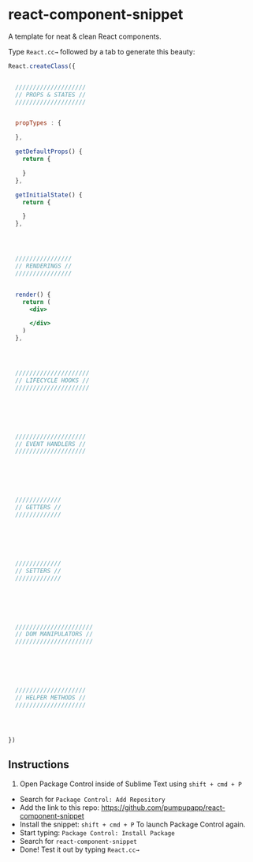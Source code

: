# react-component-snippet
A template for neat & clean React components.

Type `React.cc→` followed by a tab to generate this beauty:

```jsx
React.createClass({


  ////////////////////
  // PROPS & STATES //
  ////////////////////


  propTypes : {

  },

  getDefaultProps() {
    return {

    }
  },

  getInitialState() {
    return {

    }
  },




  ////////////////
  // RENDERINGS //
  ////////////////


  render() {
    return (
      <div>

      </div>
    )
  },




  /////////////////////
  // LIFECYCLE HOOKS //
  /////////////////////






  ////////////////////
  // EVENT HANDLERS //
  ////////////////////






  /////////////
  // GETTERS //
  /////////////






  /////////////
  // SETTERS //
  /////////////






  //////////////////////
  // DOM MANIPULATORS //
  //////////////////////






  ////////////////////
  // HELPER METHODS //
  ////////////////////




})
```

## Instructions
1. Open Package Control inside of Sublime Text using `shift + cmd + P`
- Search for `Package Control: Add Repository`
- Add the link to this repo: https://github.com/pumpupapp/react-component-snippet
- Install the snippet: `shift + cmd + P` To launch Package Control again.
- Start typing: `Package Control: Install Package`
- Search for `react-component-snippet`
- Done! Test it out by typing `React.cc→`
